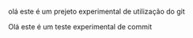olá este é um prejeto experimental de utilização do git

Olá este é um teste experimental de commit
